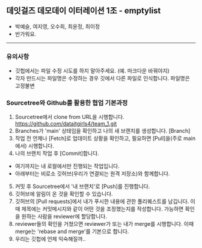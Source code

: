 ## 데잇걸즈 데모데이 이터레이션 1조 - emptylist
- 박예슬, 여지영, 오수희, 최윤정, 최이정
- 반가워요.
---
### 유의사항
* 깃헙에서는 파일 수정 시도를 하지 말아주세요. (예. 마크다운 바꿔야지)
* 각자 만드시는 파일명은 수정하는 경우 깃에서 다른 파일로 인식합니다. 파일명은 고정불변

### Sourcetree와 Github를 활용한 협업 기본과정
1. Sourcetree에서 clone from URL을 시행합니다. https://github.com/dataitgirls4/team_1.git
2. Branches가 'main' 상태임을 확인하고 나의 새 브랜치를 생성합니다. [Branch]
3. 작업 전 언제나 [Fetch]로 업데이트 상황을 확인하고, 필요하면 [Pull]을(주로 main에서) 시행합니다.
4. 나의 브랜치 작업 후 [Commit]합니다.

- 여기까지는 내 로컬에서만 진행되는 작업입니다.
- 아래부터는 비로소 깃허브(우리가 연결되는 원격 저장소)와 함께합니다.

5. 커밋 후 Sourcetree에서 '내 브랜치'로 [Push]를 진행합니다.
6. 깃허브에 알림이 온 것을 확인할 수 있습니다.
7. 깃허브의 [Pull requests]에서 내가 푸시한 내용에 관한 풀리퀘스트를 남깁니다. 이때 제목에는 커밋메시지와 같이 어떤 것을 조정했는지를 작성합니다. 가능하면 확인을 원하는 사람을 reviewer에 할당합니다.
8. reviewer들의 확인을 거쳤으면 reviewer가 또는 내가 merge를 시행합니다. 이때 merge는 'rebase and merge'를 기본으로 합니다.
9. 우리는 깃헙에 언제 익숙해질까..